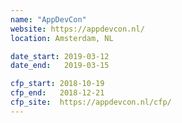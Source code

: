 ```yaml
---
name: "AppDevCon"
website: https://appdevcon.nl/
location: Amsterdam, NL

date_start: 2019-03-12
date_end:   2019-03-15

cfp_start: 2018-10-19
cfp_end:   2018-12-21
cfp_site:  https://appdevcon.nl/cfp/
---
```


